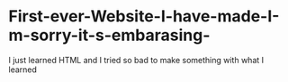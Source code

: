 # First-ever-Website-I-have-made-I-m-sorry-it-s-embarasing-
I just learned HTML and I tried so bad to make something with what I learned

